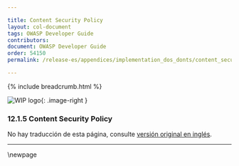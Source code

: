 ```yaml
---

title: Content Security Policy
layout: col-document
tags: OWASP Developer Guide
contributors:
document: OWASP Developer Guide
order: 54150
permalink: /release-es/appendices/implementation_dos_donts/content_security_policy/

---
```


{% include breadcrumb.html %}

<style type="text/css">
.image-right {
  height: 180px;
  display: block;
  margin-left: auto;
  margin-right: auto;
  float: right;
}
</style>

![WIP logo](../../../assets/images/dg_wip.png "Work in progress"){: .image-right }

### 12.1.5 Content Security Policy

No hay traducción de esta página, consulte [versión original en inglés][release140105].

----

[release140105]: https://github.com/OWASP/www-project-developer-guide/blob/main/release/14-appendices/01-implementation-dos-donts/05-content-security-policy.md


\newpage
